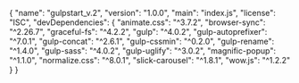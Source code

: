 
{
  "name": "gulpstart_v.2",
  "version": "1.0.0",
  "main": "index.js",
  "license": "ISC",
  "devDependencies": {
    "animate.css": "^3.7.2",
    "browser-sync": "^2.26.7",
    "graceful-fs": "^4.2.2",
    "gulp": "^4.0.2",
    "gulp-autoprefixer": "^7.0.1",
    "gulp-concat": "^2.6.1",
    "gulp-cssmin": "^0.2.0",
    "gulp-rename": "^1.4.0",
    "gulp-sass": "^4.0.2",
    "gulp-uglify": "^3.0.2",
    "magnific-popup": "^1.1.0",
    "normalize.css": "^8.0.1",
    "slick-carousel": "^1.8.1",
    "wow.js": "^1.2.2"
  }
}
